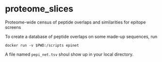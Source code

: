 # proteome_slices
Proteome-wide census of peptide overlaps and similarities for epitope screens

To create a database of peptide overlaps on some made-up sequences, run
```
docker run -v $PWD:/scripts epinet
```

A file named `pepi_net.tsv` shoul show up in your local directory.